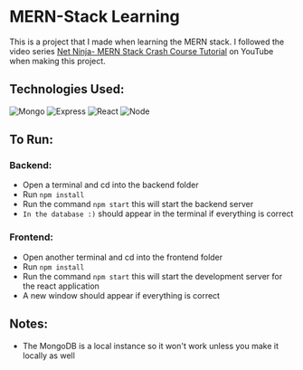 # MERN-Stack Learning
This is a project that I made when learning the MERN stack. I followed the video series [Net Ninja- MERN Stack Crash Course Tutorial](https://www.youtube.com/watch?v=98BzS5Oz5E4&list=PL4cUxeGkcC9iJ_KkrkBZWZRHVwnzLIoUE) on YouTube when making this project.

## Technologies Used:
![Mongo](https://img.shields.io/badge/MongoDB-a9a9a9?style=for-the-badge&logo=MongoDB)
![Express](https://img.shields.io/badge/Express.js-18191A?style=for-the-badge&logo=Javascript)
![React](https://img.shields.io/badge/React-066d89?style=for-the-badge&logo=React)
![Node](https://img.shields.io/badge/Node.js-303030?style=for-the-badge&logo=Node.js)

## To Run:
### Backend:
- Open a terminal and cd into the backend folder
- Run ` npm install `
- Run the command ` npm start ` this will start the backend server
- ` In the database :) ` should appear in the terminal if everything is correct
### Frontend:
- Open another terminal and cd into the frontend folder
- Run ` npm install `
- Run the command ` npm start ` this will start the development server for the react application
- A new window should appear if everything is correct

## Notes:
- The MongoDB is a local instance so it won't work unless you make it locally as well
